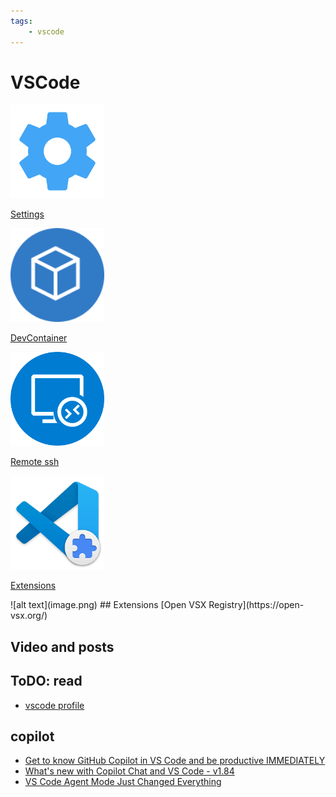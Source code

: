 ```yaml
---
tags:
    - vscode
---
```


# VSCode

<div class="grid-container">
    <div class="grid-item">
        <a href="tips_settings">
        <img src="images/settings.png" width="150" height="150">
        <p>Settings</p>
        </a>
    </div>
    <div class="grid-item">
    <a href="dev_container">
        <img src="images/dev_container.png" width="150" height="150">
        <p>DevContainer</p>
        </a>
    </div>
    <div class="grid-item">
        <a href="remote_ssh">
        <img src="images/remote_ssh.png" width="150" height="150">
        <p>Remote ssh</p>
        </a>
    </div>
    <div class="grid-item">
        <a href="extensions">
        <img src="images/extensions.png" width="150" height="150">
        <p>Extensions</p>
        </a>
    </div>
</div>
![alt text](image.png)
## Extensions
[Open VSX Registry](https://open-vsx.org/)

## Video and posts

## ToDO: read
- [vscode profile](https://youtu.be/0bIU-5JkHr0)

## copilot
- [ Get to know GitHub Copilot in VS Code and be productive IMMEDIATELY ](https://youtu.be/jXp5D5ZnxGM)
- [ What's new with Copilot Chat and VS Code - v1.84 ](https://youtu.be/HpzdGAGXFXE)
- [VS Code Agent Mode Just Changed Everything](https://youtu.be/dutyOc_cAEU)


